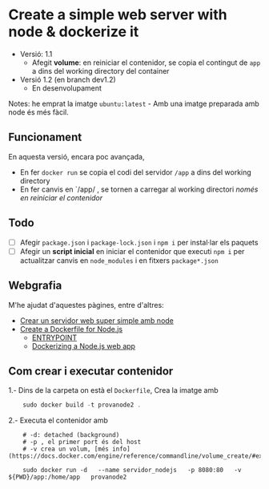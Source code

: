 

# Create a simple web server with node & dockerize it

* Versió: 1.1
  - Afegit **volume**: en reiniciar el contenidor, se copia el contingut de `app` a dins del working directory del container
* Versió 1.2 (en branch dev1.2)
  - En desenvolupament 


Notes: he emprat la imatge `ubuntu:latest` - Amb una imatge preparada amb node és més fàcil.

## Funcionament

En aquesta versió, encara poc avançada, 
 - En fer `docker run` se copia el codi del servidor `/app` a dins del working directory
 - En fer canvis en `/app/ , se tornen a carregar al working directori _només en reiniciar el contenidor_

## Todo

- [ ] Afegir `package.json` i `package-lock.json` i `npm i` per instal·lar els paquets
- [ ] Afegir un **script inicial** en iniciar el contenidor que executi `npm i` per actualitzar canvis en `node_modules` i en fitxers `package*.json`

## Webgrafia

M'he ajudat d'aquestes pàgines, entre d'altres:

- [Crear un servidor web super simple amb node](https://www.w3schools.com/nodejs/nodejs_http.asp)
- [Create a Dockerfile for Node.js](https://docs.docker.com/get-started/nodejs/build-images/#create-a-dockerfile-for-nodejs)
  - [ENTRYPOINT](https://github.com/classicoman2/Skills-2020/blob/dev/Dockerfile)
  - [Dockerizing a Node.js web app](https://nodejs.org/en/docs/guides/nodejs-docker-webapp/)

## Com crear i executar contenidor

1.- Dins de la carpeta on està el `Dockerfile`, Crea la imatge amb

```js
    sudo docker build -t provanode2 .
```

2.- Executa el contenidor amb 

``` 
    # -d: detached (background)
    # -p , el primer port és del host
    # -v crea un volum, [més info](https://docs.docker.com/engine/reference/commandline/volume_create/#examples)

    sudo docker run -d   --name servidor_nodejs   -p 8080:80   -v ${PWD}/app:/home/app   provanode2
```

